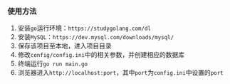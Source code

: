 ### 使用方法

1. 安装`go`运行环境：`https://studygolang.com/dl`
2. 安装`MySQL`：`https://dev.mysql.com/downloads/mysql/`
3. 保存该项目至本地，进入项目目录
4. 修改`config/config.ini`中的相关参数，并创建相应的数据库
5. 终端运行`go run main.go`
4. 浏览器进入`http://localhost:port`，其中`port`为`config.ini`中设置的`port`